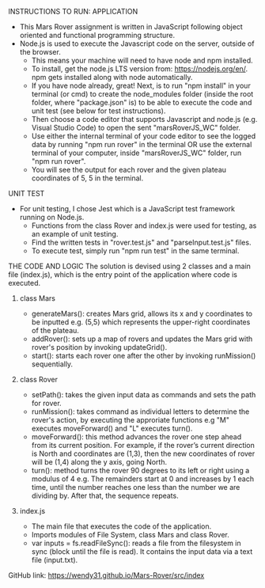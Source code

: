 INSTRUCTIONS TO RUN:
APPLICATION
- This Mars Rover assignment is written in JavaScript following object oriented and functional programming structure. 
- Node.js is used to execute the Javascript code on the server, outside of the browser. 
    - This means your machine will need to have node and npm installed.
    - To install, get the node.js LTS version from: https://nodejs.org/en/. npm gets installed along with node automatically.
    - If you have node already, great! Next, is to run "npm install" in your terminal (or cmd) to create the node_modules folder (inside the root folder, where "package.json" is) to be able to execute the code and unit test (see below for test instructions).
    - Then choose a code editor that supports Javascript and node.js (e.g. Visual Studio Code) to open the sent "marsRoverJS_WC" folder. 
    - Use either the internal terminal of your code editor to see the logged data by running "npm run rover" in the terminal OR use the external terminal of your computer, inside "marsRoverJS_WC" folder, run "npm run rover". 
    - You will see the output for each rover and the given plateau coordinates of 5, 5 in the terminal. 

UNIT TEST
- For unit testing, I chose Jest which is a JavaScript test framework running on Node.js.
    - Functions from the class Rover and index.js were used for testing, as an example of unit testing.
    - Find the written tests in "rover.test.js" and "parseInput.test.js" files.
    - To execute test, simply run "npm run test" in the same terminal.

THE CODE AND LOGIC
The solution is devised using 2 classes and a main file (index.js), which is the entry point of the application where code is executed.

1) class Mars
    - generateMars(): creates Mars grid, allows its x and y coordinates to be inputted e.g. (5,5) which represents the upper-right coordinates of the plateau. 
    - addRover(): sets up a map of rovers and updates the Mars grid with rover's position by invoking updateGrid().
    - start(): starts each rover one after the other by invoking runMission() sequentially. 

2) class Rover
    - setPath(): takes the given input data as commands and sets the path for rover.
    - runMission(): takes command as individual letters to determine the rover's action, by executing the approriate functions e.g "M" executes moveForward() and "L" executes turn().
    - moveForward(): this method advances the rover one step ahead from its current position. For example, if the rover’s current direction is North and coordinates are (1,3), then the new coordinates of rover will be (1,4) along the y axis, going North.
    - turn(): method turns the rover 90 degrees to its left or right using a modulus of 4 e.g. The remainders start at 0 and increases by 1 each time, until the number reaches one less than the number we are dividing by. After that, the sequence repeats.

3) index.js
    - The main file that executes the code of the application. 
    - Imports modules of File System, class Mars and class Rover. 
    - var inputs = fs.readFileSync(): reads a file from the filesystem in sync (block until the file is read). It contains the input data via a text file (input.txt).

GitHub link: https://wendy31.github.io/Mars-Rover/src/index 